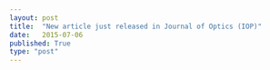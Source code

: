 ```yaml
---
layout: post
title:  "New article just released in Journal of Optics (IOP)"
date:   2015-07-06
published: True
type: "post"
---
```



